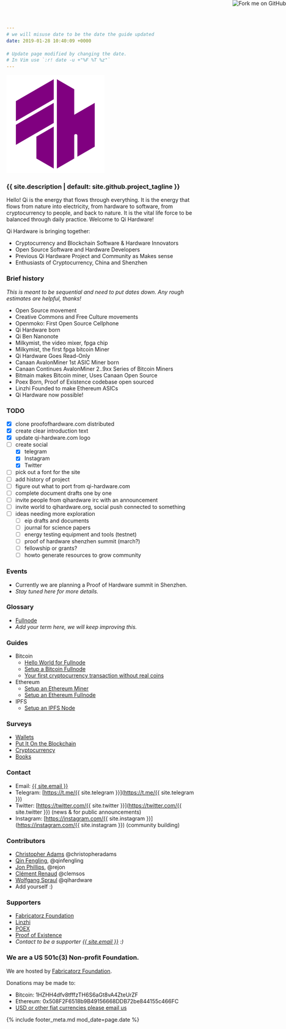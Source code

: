 ```yaml
---
# we will misuse date to be the date the guide updated
date: 2019-01-28 10:40:09 +0000

# Update page modified by changing the date.
# In Vim use `:r! date -u +"%F %T %z"`
---
```


<a class="github-ribbon" href="{{ site.github.repository_url }}"><img style="position: absolute; top: 0; right: 0; border: 0;" src="https://s3.amazonaws.com/github/ribbons/forkme_right_green_007200.png" alt="Fork me on GitHub"></a>

![](/assets/qi-logo-256.png?raw=true)

### {{ site.description | default: site.github.project_tagline }}

Hello! Qi is the energy that flows through everything. It is the energy that flows from nature into electricity, from hardware to software, from cryptocurrency to people, and back to nature. It is the vital life force to be balanced through daily practice. Welcome to Qi Hardware!

Qi Hardware is bringing together:

- Cryptocurrency and Blockchain Software & Hardware Innovators
- Open Source Software and Hardware Developers
- Previous Qi Hardware Project and Community as Makes sense
- Enthusiasts of Cryptocurrency, China and Shenzhen

### Brief history

_This is meant to be sequential and need to put dates down. Any rough estimates are helpful, thanks!_

- Open Source movement
- Creative Commons and Free Culture movements
- Openmoko: First Open Source Cellphone
- Qi Hardware born
- Qi Ben Nanonote
- Milkymist, the video mixer, fpga chip
- Milkymist, the first fpga bitcoin Miner
- Qi Hardware Goes Read-Only
- Canaan AvalonMiner 1st ASIC Miner born
- Canaan Continues AvalonMiner 2..9xx Series of Bitcoin Miners
- Bitmain makes Bitcoin miner, Uses Canaan Open Source
- Poex Born, Proof of Existence codebase open sourced
- Linzhi Founded to make Ethereum ASICs
- Qi Hardware now possible!

### TODO

- [x] clone proofofhardware.com distributed
- [x] create clear introduction text
- [x] update qi-hardware.com logo
- [ ] create social
  - [x] telegram
  - [x] Instagram
  - [x] Twitter
- [ ] pick out a font for the site
- [ ] add history of project
- [ ] figure out what to port from qi-hardware.com
- [ ] complete document drafts one by one
- [ ] invite people from qihardware irc with an announcement
- [ ] invite world to qihardware.org, social push connected to something
- [ ] ideas needing more exploration
  - [ ] eip drafts and documents
  - [ ] journal for science papers
  - [ ] energy testing equipment and tools (testnet)
  - [ ] proof of hardware shenzhen summit (march?)
  - [ ] fellowship or grants?
  - [ ] howto generate resources to grow community

### Events

- Currently we are planning a Proof of Hardware summit in Shenzhen.
- _Stay tuned here for more details._

### Glossary

- [Fullnode](/glossary/fullnode)
- _Add your term here, we will keep improving this._

### Guides

- Bitcoin
  - [Hello World for Fullnode](/guide/fullnode-helloworld)
  - [Setup a Bitcoin Fullnode](/guide/setup-bitcoin-fullnode)
  - [Your first cryptocurrency transaction without real coins](/guide/testnet-guide.md)
- Ethereum
  - [Setup an Ethereum Miner](/guide/setup-ethereum-miner)
  - [Setup an Ethereum Fullnode](/guide/setup-ethereum-fullnode)
- IPFS
  - [Setup an IPFS Node](/guide/setup-ipfs-node)

### Surveys

- [Wallets](/survey/wallets)
- [Put It On the Blockchain](/survey/put-it-on-the-blockchain)
- [Cryptocurrency](/survey/cryptocurrency)
- [Books](/survey/books)


### Contact

- Email: <a href="mailto:{{ site.email }}">{{ site.email }}</a>
- Telegram: [https://t.me/{{ site.telegram }}](https://t.me/{{ site.telegram }})
- Twitter: [https://twitter.com/{{ site.twitter }}](https://twitter.com/{{ site.twitter }}) (news & for public announcements)
- Instagram: [https://instagram.com/{{ site.instagram }}](https://instagram.com/{{ site.instagram }}) (community building)

### Contributors

- [Christopher Adams](https://christopheradams.io) @christopheradams
- [Qin Fengling](http://qinfengling.io), @qinfengling
- [Jon Phillips](https://rejon.org), @rejon
- [Clément Renaud](http://clementrenaud.com) @clemsos
- [Wolfgang Spraul](https://qihardware.org) @qihardware
- Add yourself :)

### Supporters

- [Fabricatorz Foundation](https://fabricatorz.org)
- [Linzhi](https://linzhi.io)
- [POEX](https://poex.io)
- [Proof of Existence](https://proofofexistence.com)
- _Contact to be a supporter <a href="mailto:{{ site.email }}">{{ site.email }}</a>  :)_

### We are a US 501c(3) Non-profit Foundation.

We are hosted by <a href="https://fabricatorz.org">Fabricatorz Foundation</a>.

Donations may be made to:

- Bitcoin: 1HZHH4dfv8tfffzTH6S6aGt8vA4ZteUrZF
- Ethereum: 0x508F2F6518b9B49156668DDB72be844155c466FC
- <a href="mailto:ai@qihardware.org">USD or other fiat currencies please email us</a>


{% include footer_meta.md mod_date=page.date %}

